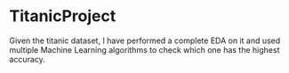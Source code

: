 # TitanicProject
Given the titanic dataset, I have performed a complete EDA on it and used multiple Machine Learning algorithms to check which one has the highest accuracy.
